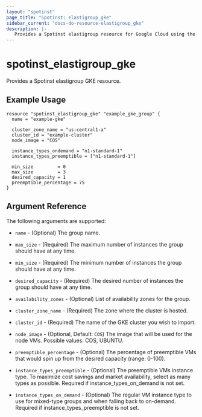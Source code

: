 ```yaml
---
layout: "spotinst"
page_title: "Spotinst: elastigroup_gke"
sidebar_current: "docs-do-resource-elastigroup_gke"
description: |-
   Provides a Spotinst elastigroup resource for Google Cloud using the Google Kubernetes Engine.
---
```


# spotinst\_elastigroup\_gke

Provides a Spotinst elastigroup GKE resource.

## Example Usage

```hcl
resource "spotinst_elastigroup_gke" "example_gke_group" {
  name = "example-gke"

  cluster_zone_name = "us-central1-a"
  cluster_id = "example-cluster"
  node_image = "COS"

  instance_types_ondemand = "n1-standard-1"
  instance_types_preemptible = ["n1-standard-1"]

  min_size         = 0
  max_size         = 3
  desired_capacity = 1
  preemptible_percentage = 75
}
```

## Argument Reference

The following arguments are supported:

* `name` - (Optional) The group name.
* `max_size` - (Required) The maximum number of instances the group should have at any time.
* `min_size` - (Required) The minimum number of instances the group should have at any time.
* `desired_capacity` - (Required) The desired number of instances the group should have at any time.

* `availability_zones` - (Optional) List of availability zones for the group.
* `cluster_zone_name` - (Required) The zone where the cluster is hosted.
* `cluster_id` - (Required) The name of the GKE cluster you wish to import.
* `node_image` - (Optional, Default: `COS`) The image that will be used for the node VMs. Possible values: COS, UBUNTU.
* `preemptible_percentage` - (Optional) The percentage of preemptible VMs that would spin up from the desired capacity (range: 0-100).
* `instance_types_preemptible` - (Optional) The preemptible VMs instance type. To maximize cost savings and market availability, select as many types as possible. Required if instance_types_on_demand is not set.
* `instance_types_on_demand` - (Optional) The regular VM instance type to use for mixed-type groups and when falling back to on-demand. Required if instance_types_preemptible is not set.
